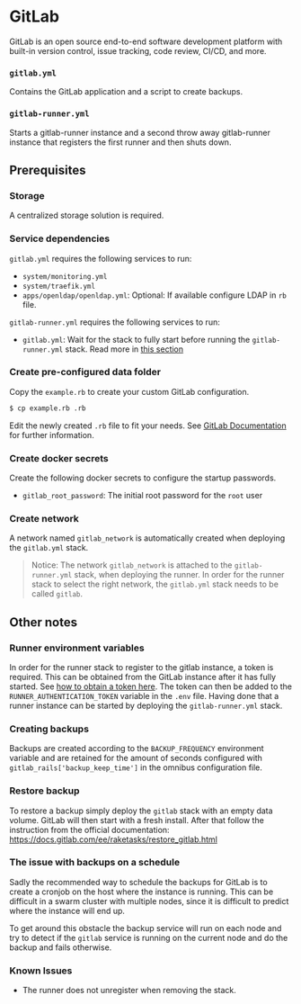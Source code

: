 # GitLab

GitLab is an open source end-to-end software development platform with built-in version control, issue tracking, code review, CI/CD, and more.

### `gitlab.yml`
Contains the GitLab application and a script to create backups.

### `gitlab-runner.yml`
Starts a gitlab-runner instance and a second throw away gitlab-runner instance that registers the first runner and then shuts down.

## Prerequisites
### Storage
A centralized storage solution is required.

### Service dependencies
`gitlab.yml` requires the following services to run:
- `system/monitoring.yml`
- `system/traefik.yml`
- `apps/openldap/openldap.yml`: Optional: If available configure LDAP in `rb` file.

`gitlab-runner.yml` requires the following services to run:
- `gitlab.yml`: Wait for the stack to fully start before running the `gitlab-runner.yml` stack. Read more in [this section](#runner-environment-variables)

### Create pre-configured data folder
Copy the `example.rb` to create your custom GitLab configuration.

```sh
$ cp example.rb .rb
```

Edit the newly created `.rb` file to fit your needs. See [GitLab Documentation](https://docs.gitlab.com/omnibus/settings/) for further information.

### Create docker secrets
Create the following docker secrets to configure the startup passwords.

- `gitlab_root_password`: The initial root password for the `root` user

### Create network
A network named `gitlab_network` is automatically created when deploying the `gitlab.yml` stack. 

> Notice: The network `gitlab_network` is attached to the `gitlab-runner.yml` stack, when deploying the runner. In order for the runner stack to select the right network, the `gitlab.yml` stack needs to be called `gitlab`.

## Other notes
### Runner environment variables
In order for the runner stack to register to the gitlab instance, a token is required. This can be obtained from the GitLab instance after it has fully started. See [how to obtain a token here](https://docs.gitlab.com/runner/register/index.html). The token can then be added to the `RUNNER_AUTHENTICATION_TOKEN` variable in the `.env` file. Having done that a runner instance can be started by deploying the `gitlab-runner.yml` stack.

### Creating backups
Backups are created according to the `BACKUP_FREQUENCY` environment variable and are retained for the amount of seconds configured with `gitlab_rails['backup_keep_time']` in the omnibus configuration file. 

### Restore backup
To restore a backup simply deploy the `gitlab` stack with an empty data volume. GitLab will then start with a fresh install. After that follow the instruction from the official documentation: https://docs.gitlab.com/ee/raketasks/restore_gitlab.html

### The issue with backups on a schedule
Sadly the recommended way to schedule the backups for GitLab is to create a cronjob on the host where the instance is running. This can be difficult in a swarm cluster with multiple nodes, since it is difficult to predict where the instance will end up.

To get around this obstacle the backup service will run on each node and try to detect if the `gitlab` service is running on the current node and do the backup and fails otherwise.

### Known Issues
- The runner does not unregister when removing the stack.
